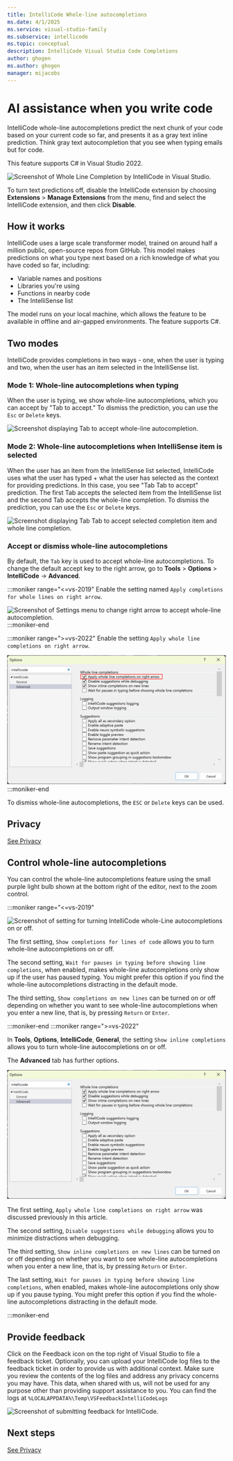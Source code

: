 ```yaml
---
title: IntelliCode Whole-line autocompletions 
ms.date: 4/1/2025
ms.service: visual-studio-family
ms.subservice: intellicode
ms.topic: conceptual
description: IntelliCode Visual Studio Code Completions
author: ghogen
ms.author: ghogen
manager: mijacobs
---
```


# AI assistance when you write code

IntelliCode whole-line autocompletions predict the next chunk of your code based on your current code so far, and presents it as a gray text inline prediction. Think gray text autocompletion that you see when typing emails but for code.

This feature supports C# in Visual Studio 2022.

![Screenshot of Whole Line Completion by IntelliCode in Visual Studio.](media/intellicode/intellicode-visual-studio-whole-line-completions-small.png)

To turn text predictions off, disable the IntelliCode extension by choosing **Extensions** > **Manage Extensions** from the menu, find and select the IntelliCode extension, and then click **Disable**.

## How it works

IntelliCode uses a large scale transformer model, trained on around half a million public, open-source repos from GitHub. This model makes predictions on what you type next based on a rich knowledge of what you have coded so far, including:
- Variable names and positions
- Libraries you're using
- Functions in nearby code
- The IntelliSense list

The model runs on your local machine, which allows the feature to be available in offline and air-gapped environments. The feature supports C#.  

## Two modes

IntelliCode provides completions in two ways - one, when the user is typing and two, when the user has an item selected in the IntelliSense list. 

### Mode 1: Whole-line autocompletions when typing

When the user is typing, we show whole-line autocompletions, which you can accept by "Tab to accept." To dismiss the prediction, you can use the `Esc` or `Delete` keys.

![Screenshot displaying Tab to accept whole-line autocompletion.](media/intellicode/intellicode-visual-studio-whole-line-completions-small.png)

### Mode 2: Whole-line autocompletions when IntelliSense item is selected

When the user has an item from the IntelliSense list selected, IntelliCode uses what the user has typed + what the user has selected as the context for providing predictions. In this case, you see "Tab Tab to accept" prediction. The first Tab accepts the selected item from the IntelliSense list and the second Tab accepts the whole-line completion. To dismiss the prediction, you can use the `Esc` or `Delete` keys. 

![Screenshot displaying Tab Tab to accept selected completion item and whole line completion.](media/intellicode/intellicode-visual-studio-whole-line-completions-tab-tab-small.png)

### Accept or dismiss whole-line autocompletions

By default, the `Tab` key is used to accept whole-line autocompletions. To change the default accept key to the right arrow, go to **Tools** > **Options** > **IntelliCode** -> **Advanced**.

:::moniker range="<=vs-2019"
Enable the setting named `Apply completions for whole lines on right arrow`.

![Screenshot of Settings menu to change right arrow to accept whole-line autocompletion.](media/intellicode/intellicode-visual-studio-whole-line-completions-right-arrow.png)
:::moniker-end

:::moniker range=">=vs-2022"
Enable the setting `Apply whole line completions on right arrow`.

![Screenshot of Settings menu to change right arrow to accept whole-line autocompletion.](media/vs-2022/intellicode-tools-options-right-arrow.png)
:::moniker-end

To dismiss whole-line autocompletions, the `ESC` or `Delete` keys can be used. 

## Privacy 

[See Privacy](intellicode-privacy.md#intellicode-whole-line-completions)

## Control whole-line autocompletions

You can control the whole-line autocompletions feature using the small purple light bulb shown at the bottom right of the editor, next to the zoom control. 

:::moniker range="<=vs-2019"

![Screenshot of setting for turning IntelliCode whole-Line autocompletions on or off.](media/intellicode/intellicode-visual-studio-whole-line-completions-quiet-mode-small.png)

The first setting, `Show completions for lines of code` allows you to turn whole-line autocompletions on or off. 

The second setting, `Wait for pauses in typing before showing line completions`, when enabled, makes whole-line autocompletions only show up if the user has paused typing. You might prefer this option if you find the whole-line autocompletions distracting in the default mode.

The third setting, `Show completions on new lines` can be turned on or off depending on whether you want to see whole-line autocompletions when you enter a new line, that is, by pressing `Return` or `Enter`. 

:::moniker-end
:::moniker range=">=vs-2022"

In **Tools**, **Options**, **IntelliCode**, **General**, the setting `Show inline completions` allows you to turn whole-line autocompletions on or off.

The **Advanced** tab has further options.

![Screenshot of setting for turning IntelliCode whole Line autocompletions on or off.](media/vs-2022/intellicode-tools-options.png)

The first setting, `Apply whole line completions on right arrow` was discussed previously in this article.

The second setting, `Disable suggestions while debugging` allows you to minimize distractions when debugging.

The third setting, `Show inline completions on new lines` can be turned on or off depending on whether you want to see whole-line autocompletions when you enter a new line, that is, by pressing `Return` or `Enter`. 

The last setting, `Wait for pauses in typing before showing line completions`, when enabled, makes whole-line autocompletions only show up if you pause typing. You might prefer this option if you find the whole-line autocompletions distracting in the default mode.

:::moniker-end

## Provide feedback

Click on the Feedback icon on the top right of Visual Studio to file a feedback ticket. Optionally, you can upload your IntelliCode log files to the feedback ticket in order to provide us with additional context. Make sure you review the contents of the log files and address any privacy concerns you may have. This data, when shared with us, will not be used for any purpose other than providing support assistance to you. You can find the logs at `%LOCALAPPDATA%\Temp\VSFeedbackIntelliCodeLogs`

![Screenshot of submitting feedback for IntelliCode.](media/intellicode/intellicode-visual-studio-whole-line-completions-feedback-small.png)

## Next steps

[See Privacy](intellicode-privacy.md#intellicode-whole-line-completions)

